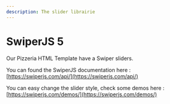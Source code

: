 ```yaml
---
description: The slider librairie
---
```


# SwiperJS 5

Our Pizzeria HTML Template have a Swiper sliders. 

You can found the SwiperJS documentation here : [https://swiperjs.com/api/](https://swiperjs.com/api/)

You can easy change the slider style, check some demos here : [https://swiperjs.com/demos/](https://swiperjs.com/demos/)


